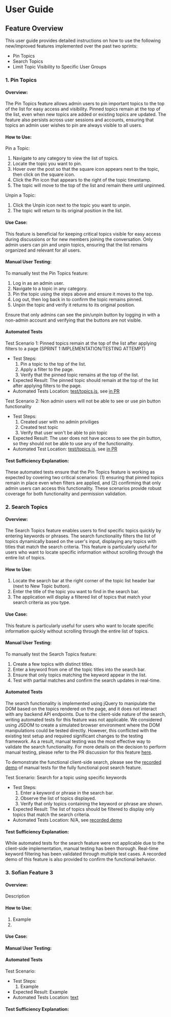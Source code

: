 # User Guide
## Feature Overview
This user guide provides detailed instructions on how to use the following new/improved features implemented over the past two sprints:

- Pin Topics
- Search Topics
- Limit Topic Visibility to Specific User Groups


### 1. Pin Topics 
#### Overview:
The Pin Topics feature allows admin users to pin important topics to the top of the list for easy access and visibility. Pinned topics remain at the top of the list, even when new topics are added or existing topics are updated. The feature also persists across user sessions and accounts, ensuring that topics an admin user wishes to pin are always visible to all users.

#### How to Use:
Pin a Topic:
1. Navigate to any category to view the list of topics.
2. Locate the topic you want to pin.
3. Hover over the post so that the square icon appears next to the topic, then click on the square icon.
4. Click the Pin icon that appears to the right of the topic timestamp.
5. The topic will move to the top of the list and remain there until unpinned.

Unpin a Topic:
1. Click the Unpin icon next to the topic you want to unpin.
2. The topic will return to its original position in the list.

#### Use Case:
This feature is beneficial for keeping critical topics visible for easy access during discussions or for new members joining the conversation. Only admin users can pin and unpin topics, ensuring that the list remains organized and relevant for all users.

#### Manual User Testing:
To manually test the Pin Topics feature:

1. Log in as an admin user.
2. Navigate to a topic in any category.
3. Pin the topic using the steps above and ensure it moves to the top.
4. Log out, then log back in to confirm the topic remains pinned.
5. Unpin the topic and verify it returns to its original position.

Ensure that only admins can see the pin/unpin button by logging in with a non-admin account and verifying that the buttons are not visible.

#### Automated Tests
Test Scenario 1: Pinned topics remain at the top of the list after applying filters to a page (SPRINT 1 IMPLEMENTATION/TESTING ATTEMPT)
- Test Steps:
    1. Pin a topic to the top of the list.
    2. Apply a filter to the page.
    3. Verify that the pinned topic remains at the top of the list.
- Expected Result: The pinned topic should remain at the top of the list after applying filters to the page.
- Automated Tests Location: [test/topics.js](https://github.com/CMU-313/nodebb-f24-team-sweepers/blob/05d7d39c4e63629d040ded6889cbe497c1f195dd/test/topics.js), see [in PR](https://github.com/CMU-313/nodebb-f24-team-sweepers/pull/35/files#diff-9b41ba0f5d4d9a50e83e3539b03713f873869a24a0119f43698e052c584cb50c)

Test Scenario 2: Non admin users will not be able to see or use pin button functionality
- Test Steps: 
    1. Created user with no admin priviliges
    2. Created test topic
    3. Verify that user won't be able to pin topic
- Expected Result: The user does not have access to see the pin button, so they should not be able to use any of the functionality.
- Automated Test Location: [test/topics.js](https://github.com/CMU-313/nodebb-f24-team-sweepers/blob/sprint2-main/test/topics.js), see [in PR](https://github.com/CMU-313/nodebb-f24-team-sweepers/pull/44)

#### Test Sufficiency Explanation:
These automated tests ensure that the Pin Topics feature is working as expected by covering two critical scenarios: (1) ensuring that pinned topics remain in place even when filters are applied, and (2) confirming that only admin users can access this functionality. These scenarios provide robust coverage for both functionality and permission validation.


### 2. Search Topics
#### Overview:
The Search Topics feature enables users to find specific topics quickly by entering keywords or phrases. The search functionality filters the list of topics dynamically based on the user's input, displaying any topics with titles that match the search criteria. This feature is particularly useful for users who want to locate specific information without scrolling through the entire list of topics.

#### How to Use:
1. Locate the search bar at the right corner of the topic list header bar (next to New Topic button).
2. Enter the title of the topic you want to find in the search bar.
4. The application will display a filtered list of topics that match your search criteria as you type.

#### Use Case:
This feature is particularly useful for users who want to locate specific information quickly without scrolling through the entire list of topics.

#### Manual User Testing:
To manually test the Search Topics feature:

1. Create a few topics with distinct titles.
2. Enter a keyword from one of the topic titles into the search bar.
3. Ensure that only topics matching the keyword appear in the list.
4. Test with partial matches and confirm the search updates in real-time.


#### Automated Tests
The search functionality is implemented using jQuery to manipulate the DOM based on the topics rendered on the page, and it does not interact with any backend API endpoints. Due to the client-side nature of the search, writing automated tests for this feature was not applicable. We considered using JSDOM to create a simulated browser environment where the DOM manipulations could be tested directly. However, this conflicted with the existing test setup and required significant changes to the testing framework. As a result, manual testing was the most effective way to validate the search functionality. For more details on the decision to perform manual testing, please refer to the PR discussion for this feature [here](https://github.com/CMU-313/nodebb-f24-team-sweepers/pull/41).

To demonstrate the functional client-side search, please see the [recorded demo](https://github.com/user-attachments/assets/2ba732c8-b89c-44af-b631-f0d1105a9fa1) of manual tests for the fully functional post search feature.

Test Scenario: Search for a topic using specific keywords
- Test Steps:
    1. Enter a keyword or phrase in the search bar.
    2. Observe the list of topics displayed.
    3. Verify that only topics containing the keyword or phrase are shown.
- Expected Result: The list of topics should be filtered to display only topics that match the search criteria.
- Automated Tests Location: N/A, see [recorded demo](https://github.com/user-attachments/assets/2ba732c8-b89c-44af-b631-f0d1105a9fa1)

#### Test Sufficiency Explanation:
While automated tests for the search feature were not applicable due to the client-side implementation, manual testing has been thorough. Real-time keyword filtering has been validated through multiple test cases. A recorded demo of this feature is also provided to confirm the functional behavior.


### 3. Sofian Feature 3
#### Overview:
Description

#### How to Use:
1. Example
2. 

#### Use Case:

#### Manual User Testing:

#### Automated Tests
Test Scenario:
- Test Steps:
    1. Example
- Expected Result: Example
- Automated Tests Location: [text](link)

#### Test Sufficiency Explanation:
